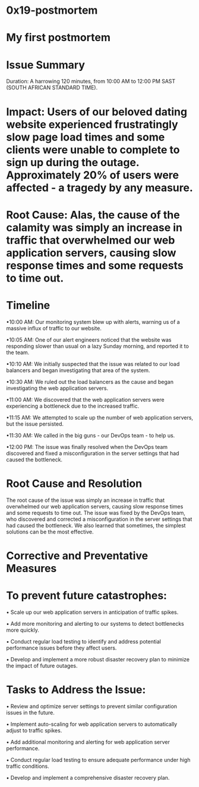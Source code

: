 # 0x19-postmortem

# My first postmortem


# Issue Summary
Duration: A harrowing 120 minutes, from 10:00 AM to 12:00 PM SAST (SOUTH AFRICAN STANDARD TIME).

# Impact: Users of our beloved dating website experienced frustratingly slow page load times and some clients were unable to complete to sign up during the outage. Approximately 20% of users were affected - a tragedy by any measure.

# Root Cause: Alas, the cause of the calamity was simply an increase in traffic that overwhelmed our web application servers, causing slow response times and some requests to time out. 

# Timeline

•10:00 AM: Our monitoring system blew up with alerts, warning us of a massive influx of traffic to our website. 

•10:05 AM: One of our alert engineers noticed that the website was responding slower than usual on a lazy Sunday morning, and reported it to the team. 

•10:10 AM: We initially suspected that the issue was related to our load balancers and began investigating that area of the system. 

•10:30 AM: We ruled out the load balancers as the cause and began investigating the web application servers. 

•11:00 AM: We discovered that the web application servers were experiencing a bottleneck due to the increased traffic. 

•11:15 AM: We attempted to scale up the number of web application servers, but the issue persisted. 

•11:30 AM: We called in the big guns - our DevOps team - to help us. 

•12:00 PM: The issue was finally resolved when the DevOps team discovered and fixed a misconfiguration in the server settings that had caused the bottleneck. 

# Root Cause and Resolution

The root cause of the issue was simply an increase in traffic that overwhelmed our web application servers, causing slow response times and some requests to time out. The issue was fixed by the DevOps team, who discovered and corrected a misconfiguration in the server settings that had caused the bottleneck. We also learned that sometimes, the simplest solutions can be the most effective.

# Corrective and Preventative Measures

# To prevent future catastrophes:

• Scale up our web application servers in anticipation of traffic spikes. 

• Add more monitoring and alerting to our systems to detect bottlenecks more quickly.

• Conduct regular load testing to identify and address potential performance issues before they affect users.

• Develop and implement a more robust disaster recovery plan to minimize the impact of future outages. 


# Tasks to Address the Issue:

• Review and optimize server settings to prevent similar configuration issues in the future.

• Implement auto-scaling for web application servers to automatically adjust to traffic spikes.

• Add additional monitoring and alerting for web application server performance.

• Conduct regular load testing to ensure adequate performance under high traffic conditions. 

• Develop and implement a comprehensive disaster recovery plan. 

